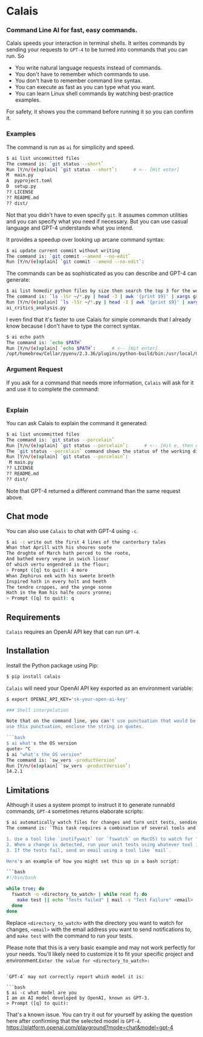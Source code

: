 
# Calais

### Command Line AI for fast, easy commands.

Calais speeds your interaction in terminal shells. It writes commands by sending your requests to `GPT-4` to be turned into commands that you can run. So
 * You write natural language requests instead of commands.
 * You don't have to remember which commands to use.
 * You don't have to remember command line syntax. 
 * You can execute as fast as you can type what you want.
 * You can learn Linux shell commands by watching best-practice examples.

For safety, it shows you the command before running it so you can confirm it.

### Examples
The command is run as `ai` for simplicity and speed.

```bash
$ ai list uncommitted files
The command is: `git status --short`
Run [Y/n/(e)xplain] `git status --short`:      # <-- [Hit enter]
M  main.py
A  pyproject.toml
D  setup.py
?? LICENSE
?? README.md
?? dist/
```
Not that you didn't have to even specify `git`. It assumes common utilities and you can specify what you need if necessary. But you can use casual language and GPT-4 understands what you intend.

It provides a speedup over looking up arcane command syntax:

```bash
$ ai update current commit without writing
The command is: `git commit --amend --no-edit`
Run [Y/n/(e)xplain] `git commit --amend --no-edit`:
```

The commands can be as sophisticated as you can describe and GPT-4 can generate:

```bash
$ ai list homedir python files by size then search the top 3 for the word group
The command is: `ls -lSr ~/*.py | head -3 | awk '{print $9}' | xargs grep -l 'group'`
Run [Y/n/(e)xplain] `ls -lSr ~/*.py | head -3 | awk '{print $9}' | xargs grep -l 'group'`:      # <-- [Hit enter]
ai_critics_analysis.py
```

I even find that it's faster to use Calais for simple commands that I already know because I don't have to type the correct syntax.

```bash
$ ai echo path
The command is: `echo $PATH`
Run [Y/n/(e)xplain] `echo $PATH`:      # <-- [Hit enter]
/opt/homebrew/Cellar/pyenv/2.3.36/plugins/python-build/bin:/usr/local/Caskroom/...
```
### Argument Request

If you ask for a command that needs more information, `Calais` will ask for it and use it to complete the command:

```bash

```

### Explain

You can ask Calais to explain the command it generated:

```bash
$ ai list uncommitted files
The command is: `git status --porcelain`
Run [Y/n/(e)xplain] `git status --porcelain`:      # <-- [Hit e, then enter]
The `git status --porcelain` command shows the status of the working directory and the staging area in a short, easy-to-parse format. This is useful for scripts and other tools that need to understand the status of a Git repository. The `--porcelain` option ensures the output format remains consistent across different versions of Git.
Run [Y/n/(e)xplain] `git status --porcelain`:
 M main.py
?? LICENSE
?? README.md
?? dist/
```

Note that GPT-4 returned a different command than the same request above. 

## Chat mode
You can also use `Calais` to chat with GPT-4 using `-c`. 

```bash
$ ai -c write out the first 4 lines of the canterbury tales
Whan that Aprill with his shoures soote
The droghte of March hath perced to the roote,
And bathed every veyne in swich licour
Of which vertu engendred is the flour;
> Prompt ([q] to quit): 4 more
Whan Zephirus eek with his sweete breeth
Inspired hath in every holt and heeth
The tendre croppes, and the yonge sonne
Hath in the Ram his halfe cours yronne;
> Prompt ([q] to quit): q
```

## Requirements
`Calais` requires an OpenAI API key that can run `GPT-4`. 
## Installation

Install the Python package using Pip:
```bash
$ pip install calais
```

`Calais` will need your OpenAI API key exported as an environment variable:

```bash
$ export OPENAI_API_KEY='sk-your-open-ai-key'

### Shell interpolation

Note that on the command line, you can't use punctuation that would be interpreted by the shell like apotrophes or question marks. If you want to
use this punctuation, enclose the string in quotes.

```bash
$ ai what's the OS version
quote> ^C
$ ai "what's the OS version"
The command is: `sw_vers -productVersion`
Run [Y/n/(e)xplain] `sw_vers -productVersion`:
14.2.1
```


## Limitations

Although it uses a system prompt to instruct it to generate runnabld commands, `GPT-4` sometimes returns elaborate scripts:

```bash
$ ai automatically watch files for changes and turn unit tests, sending an email if they fail
The command is: `This task requires a combination of several tools and scripting. Here's a basic outline of how you might set this up:

1. Use a tool like `inotifywait` (or `fswatch` on MacOS) to watch for file changes.
2. When a change is detected, run your unit tests using whatever tool is appropriate for your project.
3. If the tests fail, send an email using a tool like `mail`.

Here's an example of how you might set this up in a bash script:

```bash
#!/bin/bash

while true; do
  fswatch -o <directory_to_watch> | while read f; do
    make test || echo "Tests failed" | mail -s "Test Failure" <email>
  done
done
```

Replace `<directory_to_watch>` with the directory you want to watch for changes, `<email>` with the email address you want to send notifications to, and `make test` with the command to run your tests.

Please note that this is a very basic example and may not work perfectly for your needs. You'll likely need to customize it to fit your specific project and environment.`
Enter the value for <directory_to_watch>: `
```

`GPT-4` may not correctly report which model it is:

```bash
$ ai -c what model are you
I am an AI model developed by OpenAI, known as GPT-3.
> Prompt ([q] to quit):
```
That's a known issue. You can try it out for yourself by asking the question here after confirming that the selected model is `GPT-4`.
https://platform.openai.com/playground?mode=chat&model=gpt-4